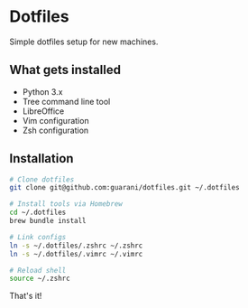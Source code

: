 # Dotfiles

Simple dotfiles setup for new machines.

## What gets installed

- Python 3.x
- Tree command line tool  
- LibreOffice
- Vim configuration
- Zsh configuration

## Installation

```bash
# Clone dotfiles
git clone git@github.com:guarani/dotfiles.git ~/.dotfiles

# Install tools via Homebrew
cd ~/.dotfiles
brew bundle install

# Link configs
ln -s ~/.dotfiles/.zshrc ~/.zshrc
ln -s ~/.dotfiles/.vimrc ~/.vimrc

# Reload shell
source ~/.zshrc
```

That's it!
	

